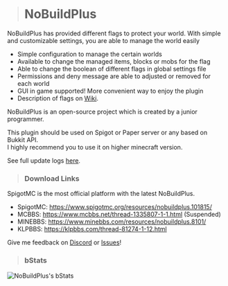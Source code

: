 > # NoBuildPlus
NoBuildPlus has provided different flags to protect your world. With simple and customizable settings,
you are able to manage the world easily
- Simple configuration to manage the certain worlds
- Available to change the managed items, blocks or mobs for the flag
- Able to change the boolean of different flags in global settings file
- Permissions and deny message are able to adjusted or removed for each world
- GUI in game supported! More convenient way to enjoy the plugin
- Description of flags on [Wiki](https://github.com/Ez4p1xEL/NoBuildPlus/wiki).

NoBuildPlus is an open-source project which is created by a junior programmer.  
  
This plugin should be used on Spigot or Paper server or any based on Bukkit API.  
I highly recommend you to use it on higher minecraft version.

See full update logs [here](https://github.com/Ez4p1xEL/NoBuildPlus/wiki/Update-logs).

> ### Download Links
SpigotMC is the most official platform with the latest NoBuildPlus.
- SpigotMC: https://www.spigotmc.org/resources/nobuildplus.101815/
- MCBBS: https://www.mcbbs.net/thread-1335807-1-1.html (Suspended)
- MINEBBS: https://www.minebbs.com/resources/nobuildplus.8101/
- KLPBBS: https://klpbbs.com/thread-81274-1-12.html

Give me feedback on [Discord](https://discord.gg/UJNAGjuyhS) or [Issues](https://github.com/Ez4p1xEL/NoBuildPlus/issues)!

> ### bStats
![NoBuildPlus's bStats](https://bstats.org/signatures/bukkit/nobuildplus.svg)





